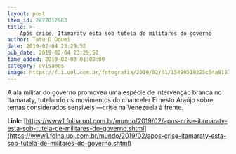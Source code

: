 ```yaml
---
layout: post
item_id: 2477012983
title: >-
    Após crise, Itamaraty está sob tutela de militares do governo
author: Tatu D'Oquei
date: 2019-02-04 23:29:52
pub_date: 2019-02-04 23:29:52
time_added: 2019-02-03 01:00:00
category: avisamos
image: https://f.i.uol.com.br/fotografia/2019/02/01/15490519225c54a812745d7_1549051922_3x2_rt.jpg
---
```


A ala militar do governo promoveu uma espécie de intervenção branca no Itamaraty, tutelando os movimentos do chanceler Ernesto Araújo sobre temas considerados sensíveis —crise na Venezuela à frente.

**Link:** [https://www1.folha.uol.com.br/mundo/2019/02/apos-crise-itamaraty-esta-sob-tutela-de-militares-do-governo.shtml](https://www1.folha.uol.com.br/mundo/2019/02/apos-crise-itamaraty-esta-sob-tutela-de-militares-do-governo.shtml)

